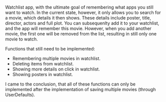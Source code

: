 Watchlist app, with the ultimate goal of remembering what apps you still want to watch. In the current state, however, it only allows you to search for a movie, which details it then shows. These details include poster, title, director, actors and full plot. You can subsequenlty add it to your watchlist, and the app will remember this movie. However, when you add another movie, the first one will be removed from the list, resulting in still only one movie to watch.

Functions that still need to be implemented:
- Remembering multiple movies in watchlist.
- Deleting items from watchlist.
- Showing more details on click in watchlist.
- Showing posters in watchlist.

I came to the conclusion, that all of these functions can only be implemented after the implementation of saving multiple movies (through UserDefaults).
